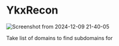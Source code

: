 # YkxRecon

![Screenshot from 2024-12-09 21-40-05](https://github.com/user-attachments/assets/9f7e0f5c-60b6-4952-abb9-997171b28beb)

Take list of domains to find subdomains for
